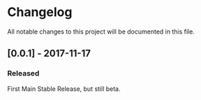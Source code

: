 # Changelog
All notable changes to this project will be documented in this file.

## [0.0.1] - 2017-11-17
### Released
First Main Stable Release, but still beta.